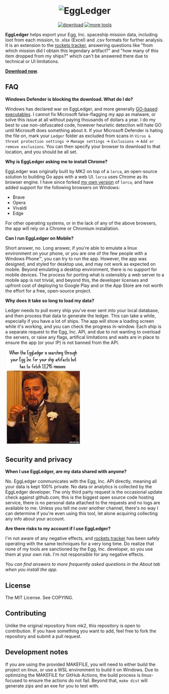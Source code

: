 <h1 align="center">
  <img width="256" src="assets/icon-512.png" alt="EggLedger">
</h1>

<p align="center">
  <a href="https://github.com/DavidArthurCole/EggLedger/releases"><img src="assets/download.svg" alt="download"></a>
  <a href="https://wasmegg-carpet.netlify.app/"><img src="assets/more-tools.svg" alt="more tools"></a>
</p>

**EggLedger** helps export your Egg, Inc. spaceship mission data, including loot from each mission, to .xlsx (Excel) and .csv formats for further analysis. It is an extension to the [rockets tracker](https://wasmegg-carpet.netlify.app/rockets-tracker/), answering questions like "from which mission did I obtain this legendary artifact?" and "how many of this item dropped from my ships?" which can't be answered there due to technical or UI limitations.

[**Download now**](https://github.com/DavidArthurCole/EggLedger/releases).

## FAQ

**Windows Defender is blocking the download. What do I do?**

Windows has declared war on EggLedger, and more generally [GO-based executables](https://www.reddit.com/r/golang/comments/s1bh01/goexecutables_and_windows_defender/).
I cannot fix Microsoft false-flagging my app as malware, or solve this issue at all without paying thousands of dollars a year. I do my best to use non-obfuscated code, however heuristic detection will hate GO until Microsoft does something about it.
If your Microsoft Defender is hating the file on, mark your `Ledger` folder as excluded from scans in `Virus & threat protection settings` -> `Manage settings` -> `Exclusions` -> `Add or remove exclusions`. You can then specify your browser to download to that location, and you should be all set.

**Why is EggLedger asking me to install Chrome?**

EggLedger was originally built by MK2 on top of a `lorca`, an open-source solution to building Go apps with a web UI. `lorca` uses Chrome as its browser engine.
I have since forked [my own version](https://github.com/DavidArthurCole/lorca) of `lorca`, and have added support for the following browsers on Windows:
  - Brave
  - Opera
  - Vivaldi
  - Edge

For other operating systems, or in the lack of any of the above browsers, the app will rely on a Chrome or Chromium installation.

**Can I run EggLedger on Mobile?**

Short answer, no. Long answer, if you're able to emulate a linux environment on your phone, or you are one of the few people with a Windows Phone™, you can try to run the app. However, the app was designed, and styled for desktop use, and may not work as expected on mobile. Beyond emulating a desktop environment, there is no support for mobile devices. The process for porting what is ostensibly a web server to a mobile app is not trivial, and beyond this, the developer licenses and upfront cost of deploying to Google Play and or the App Store are not worth the effort for a free, open-source project.

**Why does it take so long to load my data?**

Ledger needs to pull every ship you've ever sent into your local database, and then process that data to generate the ledger. This can take a while, especially if you have a lot of ships. The app will show a loading screen while it's working, and you can check the progress in-window. Each ship is a separate request to the Egg, Inc. API, and due to not wanting to overload the servers, or raise any flags, artifical limitations and waits are in place to ensure the app (or your IP) is not banned from the API.

<img width="238" src="assets/ledger_moment.png" alt="Ledger Moment">

## Security and privacy

**When I use EggLedger, are my data shared with anyone?**

No. EggLedger communicates with the Egg, Inc. API directly, meaning all your data is kept 100% private. No data or analytics is collected by the EggLedger developer. The only third party request is the occasional update check against github.com; this is the biggest open source code hosting service, there is no personal data attached to the requests and no logs are available to me. Unless you tell me over another channel, there's no way I can determine if you're even using this tool, let alone acquiring collecting any info about your account.

**Are there risks to my account if I use EggLedger?**

I'm not aware of any negative effects, and [rockets tracker](https://wasmegg-carpet.netlify.app/rockets-tracker/) has been safely operating with the same techniques for a very long time. Do realize that none of my tools are sanctioned by the Egg, Inc. developer, so you use them at your own risk. I'm not responsible for any negative effects.

*You can find answers to more frequently asked questions in the About tab when you install the app.*

## License

The MIT License. See COPYING.

## Contributing

Unlike the original repository from mk2, this repository is open to contribution. 
If you have something you want to add, feel free to fork the repository and submit a pull request.

## Development notes

If you are using the provided MAKEFILE, you will need to either build the project on linux, or use a WSL environment to build it on Windows.
Due to optimizing the MAKEFILE for GitHub Actions, the build process is linux-focused to ensure the actions do not fail.
Beyond that, `make dist` will generate zips and an exe for you to test with.
